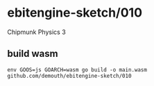 # ebitengine-sketch/010

Chipmunk Physics 3

## build wasm

```
env GOOS=js GOARCH=wasm go build -o main.wasm github.com/demouth/ebitengine-sketch/010
```
